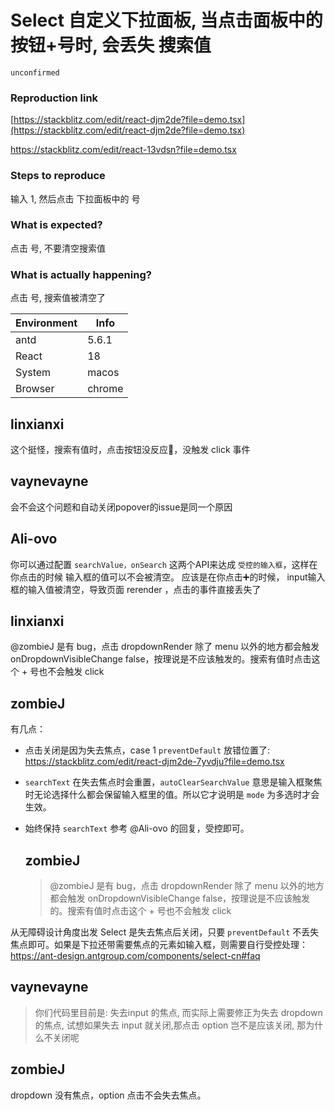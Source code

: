 # Select 自定义下拉面板, 当点击面板中的按钮+号时, 会丢失 搜索值

`unconfirmed`

### Reproduction link

[https://stackblitz.com/edit/react-djm2de?file=demo.tsx](https://stackblitz.com/edit/react-djm2de?file=demo.tsx)

https://stackblitz.com/edit/react-13vdsn?file=demo.tsx

### Steps to reproduce

输入 1, 然后点击 下拉面板中的 号

### What is expected?

点击 号, 不要清空搜索值

### What is actually happening?

点击 号, 搜索值被清空了

| Environment | Info   |
| ----------- | ------ |
| antd        | 5.6.1  |
| React       | 18     |
| System      | macos  |
| Browser     | chrome |

<!-- generated by ant-design-issue-helper. DO NOT REMOVE -->

## linxianxi

这个挺怪，搜索有值时，点击按钮没反应🤔️，没触发 click 事件

## vaynevayne

会不会这个问题和自动关闭popover的issue是同一个原因

## Ali-ovo

你可以通过配置 `searchValue，onSearch` 这两个API来达成 `受控的输入框`，这样在你点击的时候 输入框的值可以不会被清空。
应该是在你点击➕的时候， input输入框的输入值被清空，导致页面 rerender ，点击的事件直接丢失了

## linxianxi

@zombieJ 是有 bug，点击 dropdownRender 除了 menu 以外的地方都会触发 onDropdownVisibleChange false，按理说是不应该触发的。搜索有值时点击这个 + 号也不会触发 click

## zombieJ

有几点：

- 点击关闭是因为失去焦点，case 1 `preventDefault` 放错位置了: https://stackblitz.com/edit/react-djm2de-7yvdju?file=demo.tsx
- `searchText` 在失去焦点时会重置，`autoClearSearchValue` 意思是输入框聚焦时无论选择什么都会保留输入框里的值。所以它才说明是 `mode` 为多选时才会生效。
- 始终保持 `searchText` 参考 @Ali-ovo 的回复，受控即可。

  ## zombieJ

  > @zombieJ 是有 bug，点击 dropdownRender 除了 menu 以外的地方都会触发 onDropdownVisibleChange false，按理说是不应该触发的。搜索有值时点击这个 + 号也不会触发 click

从无障碍设计角度出发 Select 是失去焦点后关闭，只要 `preventDefault` 不丢失焦点即可。如果是下拉还带需要焦点的元素如输入框，则需要自行受控处理：https://ant-design.antgroup.com/components/select-cn#faq

## vaynevayne

> 你们代码里目前是: 失去input 的焦点, 而实际上需要修正为失去 dropdown 的焦点, 试想如果失去 input 就关闭,那点击 option 岂不是应该关闭, 那为什么不关闭呢

## zombieJ

dropdown 没有焦点，option 点击不会失去焦点。
